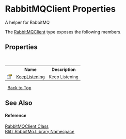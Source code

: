# RabbitMQClient Properties
A helper for RabbitMQ 

The <a href="634d14c2-6ad6-cb56-a220-3e2df1335f4b.md">RabbitMQClient</a> type exposes the following members.


## Properties
&nbsp;<table><tr><th></th><th>Name</th><th>Description</th></tr><tr><td>![Public property](media/pubproperty.gif "Public property")</td><td><a href="c6dc5ff6-f85c-b925-7d17-2d6614fe9168.md">KeepListening</a></td><td>
Keep Listening</td></tr></table>&nbsp;
<a href="#rabbitmqclient-properties">Back to Top</a>

## See Also


#### Reference
<a href="634d14c2-6ad6-cb56-a220-3e2df1335f4b.md">RabbitMQClient Class</a><br /><a href="f6e00f21-ec8a-8742-25dd-f94a41f35c7c.md">Blitz.RabbitMq.Library Namespace</a><br />